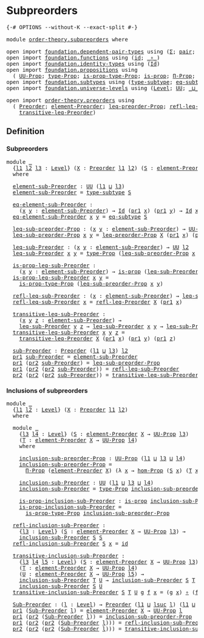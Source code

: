 # Subpreorders

<pre class="Agda"><a id="25" class="Symbol">{-#</a> <a id="29" class="Keyword">OPTIONS</a> <a id="37" class="Pragma">--without-K</a> <a id="49" class="Pragma">--exact-split</a> <a id="63" class="Symbol">#-}</a>

<a id="68" class="Keyword">module</a> <a id="75" href="order-theory.subpreorders.html" class="Module">order-theory.subpreorders</a> <a id="101" class="Keyword">where</a>

<a id="108" class="Keyword">open</a> <a id="113" class="Keyword">import</a> <a id="120" href="foundation.dependent-pair-types.html" class="Module">foundation.dependent-pair-types</a> <a id="152" class="Keyword">using</a> <a id="158" class="Symbol">(</a><a id="159" href="foundation-core.dependent-pair-types.html#515" class="Record">Σ</a><a id="160" class="Symbol">;</a> <a id="162" href="foundation-core.dependent-pair-types.html#588" class="InductiveConstructor">pair</a><a id="166" class="Symbol">;</a> <a id="168" href="foundation-core.dependent-pair-types.html#605" class="Field">pr1</a><a id="171" class="Symbol">;</a> <a id="173" href="foundation-core.dependent-pair-types.html#617" class="Field">pr2</a><a id="176" class="Symbol">)</a>
<a id="178" class="Keyword">open</a> <a id="183" class="Keyword">import</a> <a id="190" href="foundation.functions.html" class="Module">foundation.functions</a> <a id="211" class="Keyword">using</a> <a id="217" class="Symbol">(</a><a id="218" href="foundation-core.functions.html#322" class="Function">id</a><a id="220" class="Symbol">;</a> <a id="222" href="foundation-core.functions.html#420" class="Function Operator">_∘_</a><a id="225" class="Symbol">)</a>
<a id="227" class="Keyword">open</a> <a id="232" class="Keyword">import</a> <a id="239" href="foundation.identity-types.html" class="Module">foundation.identity-types</a> <a id="265" class="Keyword">using</a> <a id="271" class="Symbol">(</a><a id="272" href="foundation-core.identity-types.html#1767" class="Datatype">Id</a><a id="274" class="Symbol">)</a>
<a id="276" class="Keyword">open</a> <a id="281" class="Keyword">import</a> <a id="288" href="foundation.propositions.html" class="Module">foundation.propositions</a> <a id="312" class="Keyword">using</a>
  <a id="320" class="Symbol">(</a> <a id="322" href="foundation-core.propositions.html#1393" class="Function">UU-Prop</a><a id="329" class="Symbol">;</a> <a id="331" href="foundation-core.propositions.html#1495" class="Function">type-Prop</a><a id="340" class="Symbol">;</a> <a id="342" href="foundation-core.propositions.html#1562" class="Function">is-prop-type-Prop</a><a id="359" class="Symbol">;</a> <a id="361" href="foundation-core.propositions.html#1309" class="Function">is-prop</a><a id="368" class="Symbol">;</a> <a id="370" href="foundation-core.propositions.html#6694" class="Function">Π-Prop</a><a id="376" class="Symbol">;</a> <a id="378" href="foundation-core.propositions.html#8796" class="Function">hom-Prop</a><a id="386" class="Symbol">)</a>
<a id="388" class="Keyword">open</a> <a id="393" class="Keyword">import</a> <a id="400" href="foundation.subtypes.html" class="Module">foundation.subtypes</a> <a id="420" class="Keyword">using</a> <a id="426" class="Symbol">(</a><a id="427" href="foundation-core.subtypes.html#2609" class="Function">type-subtype</a><a id="439" class="Symbol">;</a> <a id="441" href="foundation-core.subtypes.html#3438" class="Function">eq-subtype</a><a id="451" class="Symbol">)</a>
<a id="453" class="Keyword">open</a> <a id="458" class="Keyword">import</a> <a id="465" href="foundation.universe-levels.html" class="Module">foundation.universe-levels</a> <a id="492" class="Keyword">using</a> <a id="498" class="Symbol">(</a><a id="499" href="Agda.Primitive.html#597" class="Postulate">Level</a><a id="504" class="Symbol">;</a> <a id="506" href="foundation-core.universe-levels.html#235" class="Primitive">UU</a><a id="508" class="Symbol">;</a> <a id="510" href="Agda.Primitive.html#810" class="Primitive Operator">_⊔_</a><a id="513" class="Symbol">;</a> <a id="515" href="Agda.Primitive.html#780" class="Primitive">lsuc</a><a id="519" class="Symbol">)</a>

<a id="522" class="Keyword">open</a> <a id="527" class="Keyword">import</a> <a id="534" href="order-theory.preorders.html" class="Module">order-theory.preorders</a> <a id="557" class="Keyword">using</a>
  <a id="565" class="Symbol">(</a> <a id="567" href="order-theory.preorders.html#531" class="Function">Preorder</a><a id="575" class="Symbol">;</a> <a id="577" href="order-theory.preorders.html#873" class="Function">element-Preorder</a><a id="593" class="Symbol">;</a> <a id="595" href="order-theory.preorders.html#928" class="Function">leq-preorder-Prop</a><a id="612" class="Symbol">;</a> <a id="614" href="order-theory.preorders.html#1280" class="Function">refl-leq-Preorder</a><a id="631" class="Symbol">;</a>
    <a id="637" href="order-theory.preorders.html#1385" class="Function">transitive-leq-Preorder</a><a id="660" class="Symbol">)</a>
</pre>
## Definition

### Subpreorders

<pre class="Agda"><a id="708" class="Keyword">module</a> <a id="715" href="order-theory.subpreorders.html#715" class="Module">_</a>
  <a id="719" class="Symbol">{</a><a id="720" href="order-theory.subpreorders.html#720" class="Bound">l1</a> <a id="723" href="order-theory.subpreorders.html#723" class="Bound">l2</a> <a id="726" href="order-theory.subpreorders.html#726" class="Bound">l3</a> <a id="729" class="Symbol">:</a> <a id="731" href="Agda.Primitive.html#597" class="Postulate">Level</a><a id="736" class="Symbol">}</a> <a id="738" class="Symbol">(</a><a id="739" href="order-theory.subpreorders.html#739" class="Bound">X</a> <a id="741" class="Symbol">:</a> <a id="743" href="order-theory.preorders.html#531" class="Function">Preorder</a> <a id="752" href="order-theory.subpreorders.html#720" class="Bound">l1</a> <a id="755" href="order-theory.subpreorders.html#723" class="Bound">l2</a><a id="757" class="Symbol">)</a> <a id="759" class="Symbol">(</a><a id="760" href="order-theory.subpreorders.html#760" class="Bound">S</a> <a id="762" class="Symbol">:</a> <a id="764" href="order-theory.preorders.html#873" class="Function">element-Preorder</a> <a id="781" href="order-theory.subpreorders.html#739" class="Bound">X</a> <a id="783" class="Symbol">→</a> <a id="785" href="foundation-core.propositions.html#1393" class="Function">UU-Prop</a> <a id="793" href="order-theory.subpreorders.html#726" class="Bound">l3</a><a id="795" class="Symbol">)</a>
  <a id="799" class="Keyword">where</a>

  <a id="808" href="order-theory.subpreorders.html#808" class="Function">element-sub-Preorder</a> <a id="829" class="Symbol">:</a> <a id="831" href="foundation-core.universe-levels.html#235" class="Primitive">UU</a> <a id="834" class="Symbol">(</a><a id="835" href="order-theory.subpreorders.html#720" class="Bound">l1</a> <a id="838" href="Agda.Primitive.html#810" class="Primitive Operator">⊔</a> <a id="840" href="order-theory.subpreorders.html#726" class="Bound">l3</a><a id="842" class="Symbol">)</a>
  <a id="846" href="order-theory.subpreorders.html#808" class="Function">element-sub-Preorder</a> <a id="867" class="Symbol">=</a> <a id="869" href="foundation-core.subtypes.html#2609" class="Function">type-subtype</a> <a id="882" href="order-theory.subpreorders.html#760" class="Bound">S</a>

  <a id="887" href="order-theory.subpreorders.html#887" class="Function">eq-element-sub-Preorder</a> <a id="911" class="Symbol">:</a>
    <a id="917" class="Symbol">(</a><a id="918" href="order-theory.subpreorders.html#918" class="Bound">x</a> <a id="920" href="order-theory.subpreorders.html#920" class="Bound">y</a> <a id="922" class="Symbol">:</a> <a id="924" href="order-theory.subpreorders.html#808" class="Function">element-sub-Preorder</a><a id="944" class="Symbol">)</a> <a id="946" class="Symbol">→</a> <a id="948" href="foundation-core.identity-types.html#1767" class="Datatype">Id</a> <a id="951" class="Symbol">(</a><a id="952" href="foundation-core.dependent-pair-types.html#605" class="Field">pr1</a> <a id="956" href="order-theory.subpreorders.html#918" class="Bound">x</a><a id="957" class="Symbol">)</a> <a id="959" class="Symbol">(</a><a id="960" href="foundation-core.dependent-pair-types.html#605" class="Field">pr1</a> <a id="964" href="order-theory.subpreorders.html#920" class="Bound">y</a><a id="965" class="Symbol">)</a> <a id="967" class="Symbol">→</a> <a id="969" href="foundation-core.identity-types.html#1767" class="Datatype">Id</a> <a id="972" href="order-theory.subpreorders.html#918" class="Bound">x</a> <a id="974" href="order-theory.subpreorders.html#920" class="Bound">y</a>
  <a id="978" href="order-theory.subpreorders.html#887" class="Function">eq-element-sub-Preorder</a> <a id="1002" href="order-theory.subpreorders.html#1002" class="Bound">x</a> <a id="1004" href="order-theory.subpreorders.html#1004" class="Bound">y</a> <a id="1006" class="Symbol">=</a> <a id="1008" href="foundation-core.subtypes.html#3438" class="Function">eq-subtype</a> <a id="1019" href="order-theory.subpreorders.html#760" class="Bound">S</a>

  <a id="1024" href="order-theory.subpreorders.html#1024" class="Function">leq-sub-preorder-Prop</a> <a id="1046" class="Symbol">:</a> <a id="1048" class="Symbol">(</a><a id="1049" href="order-theory.subpreorders.html#1049" class="Bound">x</a> <a id="1051" href="order-theory.subpreorders.html#1051" class="Bound">y</a> <a id="1053" class="Symbol">:</a> <a id="1055" href="order-theory.subpreorders.html#808" class="Function">element-sub-Preorder</a><a id="1075" class="Symbol">)</a> <a id="1077" class="Symbol">→</a> <a id="1079" href="foundation-core.propositions.html#1393" class="Function">UU-Prop</a> <a id="1087" href="order-theory.subpreorders.html#723" class="Bound">l2</a>
  <a id="1092" href="order-theory.subpreorders.html#1024" class="Function">leq-sub-preorder-Prop</a> <a id="1114" href="order-theory.subpreorders.html#1114" class="Bound">x</a> <a id="1116" href="order-theory.subpreorders.html#1116" class="Bound">y</a> <a id="1118" class="Symbol">=</a> <a id="1120" href="order-theory.preorders.html#928" class="Function">leq-preorder-Prop</a> <a id="1138" href="order-theory.subpreorders.html#739" class="Bound">X</a> <a id="1140" class="Symbol">(</a><a id="1141" href="foundation-core.dependent-pair-types.html#605" class="Field">pr1</a> <a id="1145" href="order-theory.subpreorders.html#1114" class="Bound">x</a><a id="1146" class="Symbol">)</a> <a id="1148" class="Symbol">(</a><a id="1149" href="foundation-core.dependent-pair-types.html#605" class="Field">pr1</a> <a id="1153" href="order-theory.subpreorders.html#1116" class="Bound">y</a><a id="1154" class="Symbol">)</a>

  <a id="1159" href="order-theory.subpreorders.html#1159" class="Function">leq-sub-Preorder</a> <a id="1176" class="Symbol">:</a> <a id="1178" class="Symbol">(</a><a id="1179" href="order-theory.subpreorders.html#1179" class="Bound">x</a> <a id="1181" href="order-theory.subpreorders.html#1181" class="Bound">y</a> <a id="1183" class="Symbol">:</a> <a id="1185" href="order-theory.subpreorders.html#808" class="Function">element-sub-Preorder</a><a id="1205" class="Symbol">)</a> <a id="1207" class="Symbol">→</a> <a id="1209" href="foundation-core.universe-levels.html#235" class="Primitive">UU</a> <a id="1212" href="order-theory.subpreorders.html#723" class="Bound">l2</a>
  <a id="1217" href="order-theory.subpreorders.html#1159" class="Function">leq-sub-Preorder</a> <a id="1234" href="order-theory.subpreorders.html#1234" class="Bound">x</a> <a id="1236" href="order-theory.subpreorders.html#1236" class="Bound">y</a> <a id="1238" class="Symbol">=</a> <a id="1240" href="foundation-core.propositions.html#1495" class="Function">type-Prop</a> <a id="1250" class="Symbol">(</a><a id="1251" href="order-theory.subpreorders.html#1024" class="Function">leq-sub-preorder-Prop</a> <a id="1273" href="order-theory.subpreorders.html#1234" class="Bound">x</a> <a id="1275" href="order-theory.subpreorders.html#1236" class="Bound">y</a><a id="1276" class="Symbol">)</a>

  <a id="1281" href="order-theory.subpreorders.html#1281" class="Function">is-prop-leq-sub-Preorder</a> <a id="1306" class="Symbol">:</a>
    <a id="1312" class="Symbol">(</a><a id="1313" href="order-theory.subpreorders.html#1313" class="Bound">x</a> <a id="1315" href="order-theory.subpreorders.html#1315" class="Bound">y</a> <a id="1317" class="Symbol">:</a> <a id="1319" href="order-theory.subpreorders.html#808" class="Function">element-sub-Preorder</a><a id="1339" class="Symbol">)</a> <a id="1341" class="Symbol">→</a> <a id="1343" href="foundation-core.propositions.html#1309" class="Function">is-prop</a> <a id="1351" class="Symbol">(</a><a id="1352" href="order-theory.subpreorders.html#1159" class="Function">leq-sub-Preorder</a> <a id="1369" href="order-theory.subpreorders.html#1313" class="Bound">x</a> <a id="1371" href="order-theory.subpreorders.html#1315" class="Bound">y</a><a id="1372" class="Symbol">)</a>
  <a id="1376" href="order-theory.subpreorders.html#1281" class="Function">is-prop-leq-sub-Preorder</a> <a id="1401" href="order-theory.subpreorders.html#1401" class="Bound">x</a> <a id="1403" href="order-theory.subpreorders.html#1403" class="Bound">y</a> <a id="1405" class="Symbol">=</a>
    <a id="1411" href="foundation-core.propositions.html#1562" class="Function">is-prop-type-Prop</a> <a id="1429" class="Symbol">(</a><a id="1430" href="order-theory.subpreorders.html#1024" class="Function">leq-sub-preorder-Prop</a> <a id="1452" href="order-theory.subpreorders.html#1401" class="Bound">x</a> <a id="1454" href="order-theory.subpreorders.html#1403" class="Bound">y</a><a id="1455" class="Symbol">)</a>

  <a id="1460" href="order-theory.subpreorders.html#1460" class="Function">refl-leq-sub-Preorder</a> <a id="1482" class="Symbol">:</a> <a id="1484" class="Symbol">(</a><a id="1485" href="order-theory.subpreorders.html#1485" class="Bound">x</a> <a id="1487" class="Symbol">:</a> <a id="1489" href="order-theory.subpreorders.html#808" class="Function">element-sub-Preorder</a><a id="1509" class="Symbol">)</a> <a id="1511" class="Symbol">→</a> <a id="1513" href="order-theory.subpreorders.html#1159" class="Function">leq-sub-Preorder</a> <a id="1530" href="order-theory.subpreorders.html#1485" class="Bound">x</a> <a id="1532" href="order-theory.subpreorders.html#1485" class="Bound">x</a>
  <a id="1536" href="order-theory.subpreorders.html#1460" class="Function">refl-leq-sub-Preorder</a> <a id="1558" href="order-theory.subpreorders.html#1558" class="Bound">x</a> <a id="1560" class="Symbol">=</a> <a id="1562" href="order-theory.preorders.html#1280" class="Function">refl-leq-Preorder</a> <a id="1580" href="order-theory.subpreorders.html#739" class="Bound">X</a> <a id="1582" class="Symbol">(</a><a id="1583" href="foundation-core.dependent-pair-types.html#605" class="Field">pr1</a> <a id="1587" href="order-theory.subpreorders.html#1558" class="Bound">x</a><a id="1588" class="Symbol">)</a>

  <a id="1593" href="order-theory.subpreorders.html#1593" class="Function">transitive-leq-sub-Preorder</a> <a id="1621" class="Symbol">:</a>
    <a id="1627" class="Symbol">(</a><a id="1628" href="order-theory.subpreorders.html#1628" class="Bound">x</a> <a id="1630" href="order-theory.subpreorders.html#1630" class="Bound">y</a> <a id="1632" href="order-theory.subpreorders.html#1632" class="Bound">z</a> <a id="1634" class="Symbol">:</a> <a id="1636" href="order-theory.subpreorders.html#808" class="Function">element-sub-Preorder</a><a id="1656" class="Symbol">)</a> <a id="1658" class="Symbol">→</a>
    <a id="1664" href="order-theory.subpreorders.html#1159" class="Function">leq-sub-Preorder</a> <a id="1681" href="order-theory.subpreorders.html#1630" class="Bound">y</a> <a id="1683" href="order-theory.subpreorders.html#1632" class="Bound">z</a> <a id="1685" class="Symbol">→</a> <a id="1687" href="order-theory.subpreorders.html#1159" class="Function">leq-sub-Preorder</a> <a id="1704" href="order-theory.subpreorders.html#1628" class="Bound">x</a> <a id="1706" href="order-theory.subpreorders.html#1630" class="Bound">y</a> <a id="1708" class="Symbol">→</a> <a id="1710" href="order-theory.subpreorders.html#1159" class="Function">leq-sub-Preorder</a> <a id="1727" href="order-theory.subpreorders.html#1628" class="Bound">x</a> <a id="1729" href="order-theory.subpreorders.html#1632" class="Bound">z</a>
  <a id="1733" href="order-theory.subpreorders.html#1593" class="Function">transitive-leq-sub-Preorder</a> <a id="1761" href="order-theory.subpreorders.html#1761" class="Bound">x</a> <a id="1763" href="order-theory.subpreorders.html#1763" class="Bound">y</a> <a id="1765" href="order-theory.subpreorders.html#1765" class="Bound">z</a> <a id="1767" class="Symbol">=</a>
    <a id="1773" href="order-theory.preorders.html#1385" class="Function">transitive-leq-Preorder</a> <a id="1797" href="order-theory.subpreorders.html#739" class="Bound">X</a> <a id="1799" class="Symbol">(</a><a id="1800" href="foundation-core.dependent-pair-types.html#605" class="Field">pr1</a> <a id="1804" href="order-theory.subpreorders.html#1761" class="Bound">x</a><a id="1805" class="Symbol">)</a> <a id="1807" class="Symbol">(</a><a id="1808" href="foundation-core.dependent-pair-types.html#605" class="Field">pr1</a> <a id="1812" href="order-theory.subpreorders.html#1763" class="Bound">y</a><a id="1813" class="Symbol">)</a> <a id="1815" class="Symbol">(</a><a id="1816" href="foundation-core.dependent-pair-types.html#605" class="Field">pr1</a> <a id="1820" href="order-theory.subpreorders.html#1765" class="Bound">z</a><a id="1821" class="Symbol">)</a>

  <a id="1826" href="order-theory.subpreorders.html#1826" class="Function">sub-Preorder</a> <a id="1839" class="Symbol">:</a> <a id="1841" href="order-theory.preorders.html#531" class="Function">Preorder</a> <a id="1850" class="Symbol">(</a><a id="1851" href="order-theory.subpreorders.html#720" class="Bound">l1</a> <a id="1854" href="Agda.Primitive.html#810" class="Primitive Operator">⊔</a> <a id="1856" href="order-theory.subpreorders.html#726" class="Bound">l3</a><a id="1858" class="Symbol">)</a> <a id="1860" href="order-theory.subpreorders.html#723" class="Bound">l2</a>
  <a id="1865" href="foundation-core.dependent-pair-types.html#605" class="Field">pr1</a> <a id="1869" href="order-theory.subpreorders.html#1826" class="Function">sub-Preorder</a> <a id="1882" class="Symbol">=</a> <a id="1884" href="order-theory.subpreorders.html#808" class="Function">element-sub-Preorder</a>
  <a id="1907" href="foundation-core.dependent-pair-types.html#605" class="Field">pr1</a> <a id="1911" class="Symbol">(</a><a id="1912" href="foundation-core.dependent-pair-types.html#617" class="Field">pr2</a> <a id="1916" href="order-theory.subpreorders.html#1826" class="Function">sub-Preorder</a><a id="1928" class="Symbol">)</a> <a id="1930" class="Symbol">=</a> <a id="1932" href="order-theory.subpreorders.html#1024" class="Function">leq-sub-preorder-Prop</a>
  <a id="1956" href="foundation-core.dependent-pair-types.html#605" class="Field">pr1</a> <a id="1960" class="Symbol">(</a><a id="1961" href="foundation-core.dependent-pair-types.html#617" class="Field">pr2</a> <a id="1965" class="Symbol">(</a><a id="1966" href="foundation-core.dependent-pair-types.html#617" class="Field">pr2</a> <a id="1970" href="order-theory.subpreorders.html#1826" class="Function">sub-Preorder</a><a id="1982" class="Symbol">))</a> <a id="1985" class="Symbol">=</a> <a id="1987" href="order-theory.subpreorders.html#1460" class="Function">refl-leq-sub-Preorder</a>
  <a id="2011" href="foundation-core.dependent-pair-types.html#617" class="Field">pr2</a> <a id="2015" class="Symbol">(</a><a id="2016" href="foundation-core.dependent-pair-types.html#617" class="Field">pr2</a> <a id="2020" class="Symbol">(</a><a id="2021" href="foundation-core.dependent-pair-types.html#617" class="Field">pr2</a> <a id="2025" href="order-theory.subpreorders.html#1826" class="Function">sub-Preorder</a><a id="2037" class="Symbol">))</a> <a id="2040" class="Symbol">=</a> <a id="2042" href="order-theory.subpreorders.html#1593" class="Function">transitive-leq-sub-Preorder</a>
</pre>
### Inclusions of subpreorders

<pre class="Agda"><a id="2115" class="Keyword">module</a> <a id="2122" href="order-theory.subpreorders.html#2122" class="Module">_</a>
  <a id="2126" class="Symbol">{</a><a id="2127" href="order-theory.subpreorders.html#2127" class="Bound">l1</a> <a id="2130" href="order-theory.subpreorders.html#2130" class="Bound">l2</a> <a id="2133" class="Symbol">:</a> <a id="2135" href="Agda.Primitive.html#597" class="Postulate">Level</a><a id="2140" class="Symbol">}</a> <a id="2142" class="Symbol">(</a><a id="2143" href="order-theory.subpreorders.html#2143" class="Bound">X</a> <a id="2145" class="Symbol">:</a> <a id="2147" href="order-theory.preorders.html#531" class="Function">Preorder</a> <a id="2156" href="order-theory.subpreorders.html#2127" class="Bound">l1</a> <a id="2159" href="order-theory.subpreorders.html#2130" class="Bound">l2</a><a id="2161" class="Symbol">)</a>
  <a id="2165" class="Keyword">where</a>

  <a id="2174" class="Keyword">module</a> <a id="2181" href="order-theory.subpreorders.html#2181" class="Module">_</a>
    <a id="2187" class="Symbol">{</a><a id="2188" href="order-theory.subpreorders.html#2188" class="Bound">l3</a> <a id="2191" href="order-theory.subpreorders.html#2191" class="Bound">l4</a> <a id="2194" class="Symbol">:</a> <a id="2196" href="Agda.Primitive.html#597" class="Postulate">Level</a><a id="2201" class="Symbol">}</a> <a id="2203" class="Symbol">(</a><a id="2204" href="order-theory.subpreorders.html#2204" class="Bound">S</a> <a id="2206" class="Symbol">:</a> <a id="2208" href="order-theory.preorders.html#873" class="Function">element-Preorder</a> <a id="2225" href="order-theory.subpreorders.html#2143" class="Bound">X</a> <a id="2227" class="Symbol">→</a> <a id="2229" href="foundation-core.propositions.html#1393" class="Function">UU-Prop</a> <a id="2237" href="order-theory.subpreorders.html#2188" class="Bound">l3</a><a id="2239" class="Symbol">)</a>
    <a id="2245" class="Symbol">(</a><a id="2246" href="order-theory.subpreorders.html#2246" class="Bound">T</a> <a id="2248" class="Symbol">:</a> <a id="2250" href="order-theory.preorders.html#873" class="Function">element-Preorder</a> <a id="2267" href="order-theory.subpreorders.html#2143" class="Bound">X</a> <a id="2269" class="Symbol">→</a> <a id="2271" href="foundation-core.propositions.html#1393" class="Function">UU-Prop</a> <a id="2279" href="order-theory.subpreorders.html#2191" class="Bound">l4</a><a id="2281" class="Symbol">)</a>
    <a id="2287" class="Keyword">where</a>
    
    <a id="2302" href="order-theory.subpreorders.html#2302" class="Function">inclusion-sub-preorder-Prop</a> <a id="2330" class="Symbol">:</a> <a id="2332" href="foundation-core.propositions.html#1393" class="Function">UU-Prop</a> <a id="2340" class="Symbol">(</a><a id="2341" href="order-theory.subpreorders.html#2127" class="Bound">l1</a> <a id="2344" href="Agda.Primitive.html#810" class="Primitive Operator">⊔</a> <a id="2346" href="order-theory.subpreorders.html#2188" class="Bound">l3</a> <a id="2349" href="Agda.Primitive.html#810" class="Primitive Operator">⊔</a> <a id="2351" href="order-theory.subpreorders.html#2191" class="Bound">l4</a><a id="2353" class="Symbol">)</a>
    <a id="2359" href="order-theory.subpreorders.html#2302" class="Function">inclusion-sub-preorder-Prop</a> <a id="2387" class="Symbol">=</a>
      <a id="2395" href="foundation-core.propositions.html#6694" class="Function">Π-Prop</a> <a id="2402" class="Symbol">(</a><a id="2403" href="order-theory.preorders.html#873" class="Function">element-Preorder</a> <a id="2420" href="order-theory.subpreorders.html#2143" class="Bound">X</a><a id="2421" class="Symbol">)</a> <a id="2423" class="Symbol">(λ</a> <a id="2426" href="order-theory.subpreorders.html#2426" class="Bound">x</a> <a id="2428" class="Symbol">→</a> <a id="2430" href="foundation-core.propositions.html#8796" class="Function">hom-Prop</a> <a id="2439" class="Symbol">(</a><a id="2440" href="order-theory.subpreorders.html#2204" class="Bound">S</a> <a id="2442" href="order-theory.subpreorders.html#2426" class="Bound">x</a><a id="2443" class="Symbol">)</a> <a id="2445" class="Symbol">(</a><a id="2446" href="order-theory.subpreorders.html#2246" class="Bound">T</a> <a id="2448" href="order-theory.subpreorders.html#2426" class="Bound">x</a><a id="2449" class="Symbol">))</a>

    <a id="2457" href="order-theory.subpreorders.html#2457" class="Function">inclusion-sub-Preorder</a> <a id="2480" class="Symbol">:</a> <a id="2482" href="foundation-core.universe-levels.html#235" class="Primitive">UU</a> <a id="2485" class="Symbol">(</a><a id="2486" href="order-theory.subpreorders.html#2127" class="Bound">l1</a> <a id="2489" href="Agda.Primitive.html#810" class="Primitive Operator">⊔</a> <a id="2491" href="order-theory.subpreorders.html#2188" class="Bound">l3</a> <a id="2494" href="Agda.Primitive.html#810" class="Primitive Operator">⊔</a> <a id="2496" href="order-theory.subpreorders.html#2191" class="Bound">l4</a><a id="2498" class="Symbol">)</a>
    <a id="2504" href="order-theory.subpreorders.html#2457" class="Function">inclusion-sub-Preorder</a> <a id="2527" class="Symbol">=</a> <a id="2529" href="foundation-core.propositions.html#1495" class="Function">type-Prop</a> <a id="2539" href="order-theory.subpreorders.html#2302" class="Function">inclusion-sub-preorder-Prop</a>

    <a id="2572" href="order-theory.subpreorders.html#2572" class="Function">is-prop-inclusion-sub-Preorder</a> <a id="2603" class="Symbol">:</a> <a id="2605" href="foundation-core.propositions.html#1309" class="Function">is-prop</a> <a id="2613" href="order-theory.subpreorders.html#2457" class="Function">inclusion-sub-Preorder</a>
    <a id="2640" href="order-theory.subpreorders.html#2572" class="Function">is-prop-inclusion-sub-Preorder</a> <a id="2671" class="Symbol">=</a>
      <a id="2679" href="foundation-core.propositions.html#1562" class="Function">is-prop-type-Prop</a> <a id="2697" href="order-theory.subpreorders.html#2302" class="Function">inclusion-sub-preorder-Prop</a>

  <a id="2728" href="order-theory.subpreorders.html#2728" class="Function">refl-inclusion-sub-Preorder</a> <a id="2756" class="Symbol">:</a>
    <a id="2762" class="Symbol">{</a><a id="2763" href="order-theory.subpreorders.html#2763" class="Bound">l3</a> <a id="2766" class="Symbol">:</a> <a id="2768" href="Agda.Primitive.html#597" class="Postulate">Level</a><a id="2773" class="Symbol">}</a> <a id="2775" class="Symbol">(</a><a id="2776" href="order-theory.subpreorders.html#2776" class="Bound">S</a> <a id="2778" class="Symbol">:</a> <a id="2780" href="order-theory.preorders.html#873" class="Function">element-Preorder</a> <a id="2797" href="order-theory.subpreorders.html#2143" class="Bound">X</a> <a id="2799" class="Symbol">→</a> <a id="2801" href="foundation-core.propositions.html#1393" class="Function">UU-Prop</a> <a id="2809" href="order-theory.subpreorders.html#2763" class="Bound">l3</a><a id="2811" class="Symbol">)</a> <a id="2813" class="Symbol">→</a>
    <a id="2819" href="order-theory.subpreorders.html#2457" class="Function">inclusion-sub-Preorder</a> <a id="2842" href="order-theory.subpreorders.html#2776" class="Bound">S</a> <a id="2844" href="order-theory.subpreorders.html#2776" class="Bound">S</a>
  <a id="2848" href="order-theory.subpreorders.html#2728" class="Function">refl-inclusion-sub-Preorder</a> <a id="2876" href="order-theory.subpreorders.html#2876" class="Bound">S</a> <a id="2878" href="order-theory.subpreorders.html#2878" class="Bound">x</a> <a id="2880" class="Symbol">=</a> <a id="2882" href="foundation-core.functions.html#322" class="Function">id</a>

  <a id="2888" href="order-theory.subpreorders.html#2888" class="Function">transitive-inclusion-sub-Preorder</a> <a id="2922" class="Symbol">:</a>
    <a id="2928" class="Symbol">{</a><a id="2929" href="order-theory.subpreorders.html#2929" class="Bound">l3</a> <a id="2932" href="order-theory.subpreorders.html#2932" class="Bound">l4</a> <a id="2935" href="order-theory.subpreorders.html#2935" class="Bound">l5</a> <a id="2938" class="Symbol">:</a> <a id="2940" href="Agda.Primitive.html#597" class="Postulate">Level</a><a id="2945" class="Symbol">}</a> <a id="2947" class="Symbol">(</a><a id="2948" href="order-theory.subpreorders.html#2948" class="Bound">S</a> <a id="2950" class="Symbol">:</a> <a id="2952" href="order-theory.preorders.html#873" class="Function">element-Preorder</a> <a id="2969" href="order-theory.subpreorders.html#2143" class="Bound">X</a> <a id="2971" class="Symbol">→</a> <a id="2973" href="foundation-core.propositions.html#1393" class="Function">UU-Prop</a> <a id="2981" href="order-theory.subpreorders.html#2929" class="Bound">l3</a><a id="2983" class="Symbol">)</a>
    <a id="2989" class="Symbol">(</a><a id="2990" href="order-theory.subpreorders.html#2990" class="Bound">T</a> <a id="2992" class="Symbol">:</a> <a id="2994" href="order-theory.preorders.html#873" class="Function">element-Preorder</a> <a id="3011" href="order-theory.subpreorders.html#2143" class="Bound">X</a> <a id="3013" class="Symbol">→</a> <a id="3015" href="foundation-core.propositions.html#1393" class="Function">UU-Prop</a> <a id="3023" href="order-theory.subpreorders.html#2932" class="Bound">l4</a><a id="3025" class="Symbol">)</a>
    <a id="3031" class="Symbol">(</a><a id="3032" href="order-theory.subpreorders.html#3032" class="Bound">U</a> <a id="3034" class="Symbol">:</a> <a id="3036" href="order-theory.preorders.html#873" class="Function">element-Preorder</a> <a id="3053" href="order-theory.subpreorders.html#2143" class="Bound">X</a> <a id="3055" class="Symbol">→</a> <a id="3057" href="foundation-core.propositions.html#1393" class="Function">UU-Prop</a> <a id="3065" href="order-theory.subpreorders.html#2935" class="Bound">l5</a><a id="3067" class="Symbol">)</a> <a id="3069" class="Symbol">→</a>
    <a id="3075" href="order-theory.subpreorders.html#2457" class="Function">inclusion-sub-Preorder</a> <a id="3098" href="order-theory.subpreorders.html#2990" class="Bound">T</a> <a id="3100" href="order-theory.subpreorders.html#3032" class="Bound">U</a> <a id="3102" class="Symbol">→</a> <a id="3104" href="order-theory.subpreorders.html#2457" class="Function">inclusion-sub-Preorder</a> <a id="3127" href="order-theory.subpreorders.html#2948" class="Bound">S</a> <a id="3129" href="order-theory.subpreorders.html#2990" class="Bound">T</a> <a id="3131" class="Symbol">→</a>
    <a id="3137" href="order-theory.subpreorders.html#2457" class="Function">inclusion-sub-Preorder</a> <a id="3160" href="order-theory.subpreorders.html#2948" class="Bound">S</a> <a id="3162" href="order-theory.subpreorders.html#3032" class="Bound">U</a>
  <a id="3166" href="order-theory.subpreorders.html#2888" class="Function">transitive-inclusion-sub-Preorder</a> <a id="3200" href="order-theory.subpreorders.html#3200" class="Bound">S</a> <a id="3202" href="order-theory.subpreorders.html#3202" class="Bound">T</a> <a id="3204" href="order-theory.subpreorders.html#3204" class="Bound">U</a> <a id="3206" href="order-theory.subpreorders.html#3206" class="Bound">g</a> <a id="3208" href="order-theory.subpreorders.html#3208" class="Bound">f</a> <a id="3210" href="order-theory.subpreorders.html#3210" class="Bound">x</a> <a id="3212" class="Symbol">=</a> <a id="3214" class="Symbol">(</a><a id="3215" href="order-theory.subpreorders.html#3206" class="Bound">g</a> <a id="3217" href="order-theory.subpreorders.html#3210" class="Bound">x</a><a id="3218" class="Symbol">)</a> <a id="3220" href="foundation-core.functions.html#420" class="Function Operator">∘</a> <a id="3222" class="Symbol">(</a><a id="3223" href="order-theory.subpreorders.html#3208" class="Bound">f</a> <a id="3225" href="order-theory.subpreorders.html#3210" class="Bound">x</a><a id="3226" class="Symbol">)</a>

  <a id="3231" href="order-theory.subpreorders.html#3231" class="Function">Sub-Preorder</a> <a id="3244" class="Symbol">:</a> <a id="3246" class="Symbol">(</a><a id="3247" href="order-theory.subpreorders.html#3247" class="Bound">l</a> <a id="3249" class="Symbol">:</a> <a id="3251" href="Agda.Primitive.html#597" class="Postulate">Level</a><a id="3256" class="Symbol">)</a> <a id="3258" class="Symbol">→</a> <a id="3260" href="order-theory.preorders.html#531" class="Function">Preorder</a> <a id="3269" class="Symbol">(</a><a id="3270" href="order-theory.subpreorders.html#2127" class="Bound">l1</a> <a id="3273" href="Agda.Primitive.html#810" class="Primitive Operator">⊔</a> <a id="3275" href="Agda.Primitive.html#780" class="Primitive">lsuc</a> <a id="3280" href="order-theory.subpreorders.html#3247" class="Bound">l</a><a id="3281" class="Symbol">)</a> <a id="3283" class="Symbol">(</a><a id="3284" href="order-theory.subpreorders.html#2127" class="Bound">l1</a> <a id="3287" href="Agda.Primitive.html#810" class="Primitive Operator">⊔</a> <a id="3289" href="order-theory.subpreorders.html#3247" class="Bound">l</a><a id="3290" class="Symbol">)</a>
  <a id="3294" href="foundation-core.dependent-pair-types.html#605" class="Field">pr1</a> <a id="3298" class="Symbol">(</a><a id="3299" href="order-theory.subpreorders.html#3231" class="Function">Sub-Preorder</a> <a id="3312" href="order-theory.subpreorders.html#3312" class="Bound">l</a><a id="3313" class="Symbol">)</a> <a id="3315" class="Symbol">=</a> <a id="3317" href="order-theory.preorders.html#873" class="Function">element-Preorder</a> <a id="3334" href="order-theory.subpreorders.html#2143" class="Bound">X</a> <a id="3336" class="Symbol">→</a> <a id="3338" href="foundation-core.propositions.html#1393" class="Function">UU-Prop</a> <a id="3346" href="order-theory.subpreorders.html#3312" class="Bound">l</a>
  <a id="3350" href="foundation-core.dependent-pair-types.html#605" class="Field">pr1</a> <a id="3354" class="Symbol">(</a><a id="3355" href="foundation-core.dependent-pair-types.html#617" class="Field">pr2</a> <a id="3359" class="Symbol">(</a><a id="3360" href="order-theory.subpreorders.html#3231" class="Function">Sub-Preorder</a> <a id="3373" href="order-theory.subpreorders.html#3373" class="Bound">l</a><a id="3374" class="Symbol">))</a> <a id="3377" class="Symbol">=</a> <a id="3379" href="order-theory.subpreorders.html#2302" class="Function">inclusion-sub-preorder-Prop</a>
  <a id="3409" href="foundation-core.dependent-pair-types.html#605" class="Field">pr1</a> <a id="3413" class="Symbol">(</a><a id="3414" href="foundation-core.dependent-pair-types.html#617" class="Field">pr2</a> <a id="3418" class="Symbol">(</a><a id="3419" href="foundation-core.dependent-pair-types.html#617" class="Field">pr2</a> <a id="3423" class="Symbol">(</a><a id="3424" href="order-theory.subpreorders.html#3231" class="Function">Sub-Preorder</a> <a id="3437" href="order-theory.subpreorders.html#3437" class="Bound">l</a><a id="3438" class="Symbol">)))</a> <a id="3442" class="Symbol">=</a> <a id="3444" href="order-theory.subpreorders.html#2728" class="Function">refl-inclusion-sub-Preorder</a>
  <a id="3474" href="foundation-core.dependent-pair-types.html#617" class="Field">pr2</a> <a id="3478" class="Symbol">(</a><a id="3479" href="foundation-core.dependent-pair-types.html#617" class="Field">pr2</a> <a id="3483" class="Symbol">(</a><a id="3484" href="foundation-core.dependent-pair-types.html#617" class="Field">pr2</a> <a id="3488" class="Symbol">(</a><a id="3489" href="order-theory.subpreorders.html#3231" class="Function">Sub-Preorder</a> <a id="3502" href="order-theory.subpreorders.html#3502" class="Bound">l</a><a id="3503" class="Symbol">)))</a> <a id="3507" class="Symbol">=</a> <a id="3509" href="order-theory.subpreorders.html#2888" class="Function">transitive-inclusion-sub-Preorder</a>
</pre>

